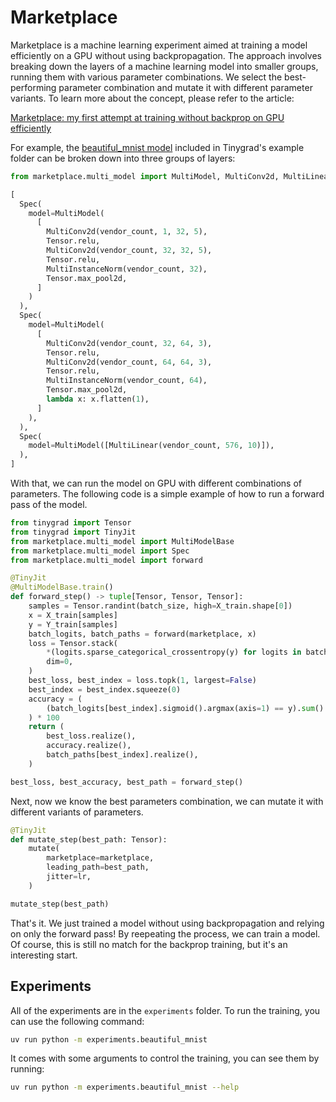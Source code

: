 # Marketplace
Marketplace is a machine learning experiment aimed at training a model efficiently on a GPU without using backpropagation.
The approach involves breaking down the layers of a machine learning model into smaller groups, running them with various parameter combinations.
We select the best-performing parameter combination and mutate it with different parameter variants.
To learn more about the concept, please refer to the article:

[Marketplace: my first attempt at training without backprop on GPU efficiently](https://fangpenlin.com/posts/2025/08/18/marketplace-my-first-attempt-at-training-without-backprop-on-gpu-efficiently/)

For example, the [beautiful_mnist model](https://github.com/tinygrad/tinygrad/blob/c30a113b2a876cabaea1049601fea3a0b758c5b1/examples/beautiful_mnist.py) included in Tinygrad's example folder can be broken down into three groups of layers:

```python
from marketplace.multi_model import MultiModel, MultiConv2d, MultiLinear, MultiInstanceNorm

[
  Spec(
    model=MultiModel(
      [
        MultiConv2d(vendor_count, 1, 32, 5),
        Tensor.relu,
        MultiConv2d(vendor_count, 32, 32, 5),
        Tensor.relu,
        MultiInstanceNorm(vendor_count, 32),
        Tensor.max_pool2d,
      ]
    )
  ),
  Spec(
    model=MultiModel(
      [
        MultiConv2d(vendor_count, 32, 64, 3),
        Tensor.relu,
        MultiConv2d(vendor_count, 64, 64, 3),
        Tensor.relu,
        MultiInstanceNorm(vendor_count, 64),
        Tensor.max_pool2d,
        lambda x: x.flatten(1),
      ]
    ),
  ),
  Spec(
    model=MultiModel([MultiLinear(vendor_count, 576, 10)]),
  ),
]
```

With that, we can run the model on GPU with different combinations of parameters.
The following code is a simple example of how to run a forward pass of the model.

```python
from tinygrad import Tensor
from tinygrad import TinyJit
from marketplace.multi_model import MultiModelBase
from marketplace.multi_model import Spec
from marketplace.multi_model import forward

@TinyJit
@MultiModelBase.train()
def forward_step() -> tuple[Tensor, Tensor, Tensor]:
    samples = Tensor.randint(batch_size, high=X_train.shape[0])
    x = X_train[samples]
    y = Y_train[samples]
    batch_logits, batch_paths = forward(marketplace, x)
    loss = Tensor.stack(
        *(logits.sparse_categorical_crossentropy(y) for logits in batch_logits),
        dim=0,
    )
    best_loss, best_index = loss.topk(1, largest=False)
    best_index = best_index.squeeze(0)
    accuracy = (
        (batch_logits[best_index].sigmoid().argmax(axis=1) == y).sum() / batch_size
    ) * 100
    return (
        best_loss.realize(),
        accuracy.realize(),
        batch_paths[best_index].realize(),
    )

best_loss, best_accuracy, best_path = forward_step()

```

Next, now we know the best parameters combination, we can mutate it with different variants of parameters.

```python
@TinyJit
def mutate_step(best_path: Tensor):
    mutate(
        marketplace=marketplace,
        leading_path=best_path,
        jitter=lr,
    )

mutate_step(best_path)

```

That's it.
We just trained a model without using backpropagation and relying on only the forward pass!
By reepeating the process, we can train a model.
Of course, this is still no match for the backprop training, but it's an interesting start.

## Experiments

All of the experiments are in the `experiments` folder.
To run the training, you can use the following command:

```bash
uv run python -m experiments.beautiful_mnist
```

It comes with some arguments to control the training, you can see them by running:

```bash
uv run python -m experiments.beautiful_mnist --help
```
